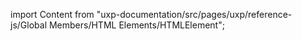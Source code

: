 
import Content from "uxp-documentation/src/pages/uxp/reference-js/Global Members/HTML Elements/HTMLElement";

<Content query="product=xd"/>

